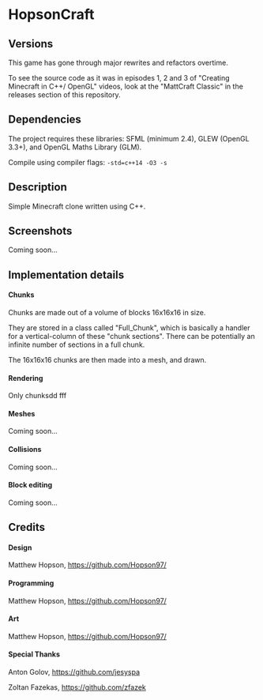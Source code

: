 # HopsonCraft

## Versions

This game has gone through major rewrites and refactors overtime.

To see the source code as it was in episodes 1, 2 and 3 of "Creating Minecraft in C++/ OpenGL" videos, look at the "MattCraft Classic" in the releases section of this repository. 

## Dependencies
The project requires these libraries: SFML (minimum 2.4), GLEW (OpenGL 3.3+), and OpenGL Maths Library (GLM).

Compile using compiler flags: ``-std=c++14 -O3 -s``

## Description
Simple Minecraft clone written using C++.

## Screenshots
Coming soon...

## Implementation details

#### Chunks
Chunks are made out of a volume of blocks 16x16x16 in size.

They are stored in a class called "Full_Chunk", which is basically a handler for a vertical-column of these "chunk sections". There can be potentially an infinite number of sections in a full chunk.

The 16x16x16 chunks are then made into a mesh, and drawn.

#### Rendering
Only chunksdd
fff
#### Meshes
Coming soon...

#### Collisions
Coming soon...

#### Block editing
Coming soon...


## Credits

#### Design 
Matthew Hopson, https://github.com/Hopson97/

#### Programming
Matthew Hopson, https://github.com/Hopson97/

#### Art
Matthew Hopson, https://github.com/Hopson97/


#### Special Thanks
Anton Golov, https://github.com/jesyspa

Zoltan Fazekas, https://github.com/zfazek
